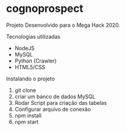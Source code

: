 # cognoprospect

Projeto Desenvolvido para o Mega Hack 2020. 

Tecnologias utilizadas 
 
 - NodeJS
 - MySQL
 - Python (Crawler)
 - HTML5/CSS

Instalando o projeto 

1) git clone 
2) criar um banco de dados MySQL
3) Rodar Script para criação das tabelas
3) Configurar arquivo de conexão
4) npm install 
5) npm start
